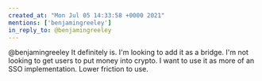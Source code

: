 ```yaml
---
created_at: "Mon Jul 05 14:33:58 +0000 2021"
mentions: ['benjamingreeley']
in_reply_to: @benjamingreeley
---
```


@benjamingreeley It definitely is. I'm looking to add it as a bridge. I'm not looking to get users to put money into crypto. I want to use it as more of an SSO implementation. Lower friction to use.